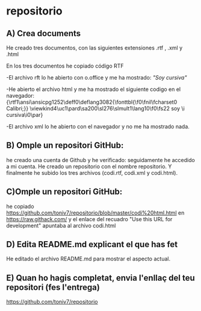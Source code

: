 # repositorio
A) Crea documents
-----------------
He creado tres documentos, con las siguientes extensiones .rtf , .xml y .html
                                                       
En los tres documentos he copiado código RTF 

-El archivo rft lo he abierto con o.office y me ha mostrado:
_"Soy cursiva"_

-He abierto el archivo html y me ha mostrado el siguiente codigo en el navegador:
{\rtf1\ansi\ansicpg1252\deff0\deflang3082{\fonttbl{\f0\fnil\fcharset0 Calibri;}} \viewkind4\uc1\pard\sa200\sl276\slmult1\lang10\f0\fs22 soy \i cursiva\i0\par}

-El archivo xml lo he abierto con el navegador y no me ha mostrado nada.


B) Omple un repositori GitHub:
------------------------------
he creado una cuenta de Github y he verificado:
seguidamente he accedido a mi cuenta.
He creado un repositorio con el nombre repositorio.
Y finalmente he subido los tres archivos (codi.rtf, codi.xml y codi.html).

C)Omple un repositori GitHub:
-----------------------------
he copiado https://github.com/toniv7/repositorio/blob/master/codi%20html.html en https://raw.githack.com/ y el enlace del recuadro "Use this URL for development" apuntaba al archivo codi.html

D) Edita README.md explicant el que has fet
--------------------------------------------
He editado el archivo README.md para mostrar el aspecto actual.

E) Quan ho hagis completat, envia l'enllaç del teu repositori (fes l'entrega)
-----------------------------------------------------------------------------
https://github.com/toniv7/repositorio
